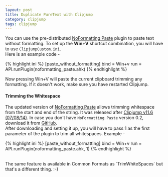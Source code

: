 ```yaml
---
layout: post
title: Duplicate PureText with Clipjump
category: clipjump
tags: clipjump
---
```


You can use the pre-distributed [NoFormatting Paste](https://github.com/aviaryan/Clipjump/blob/master/plugins/noformatting_paste.ahk) plugin to paste text 
without formatting. To set up the **Win+V** shortcut combination, you will have to use `ClipjumpCustom.ini`.  
Here is an example code -  

{% highlight ini %}
[paste_without_formatting]
bind = Win+v
run  = API.runPlugin(noformatting_paste.ahk)
{% endhighlight %}

Now pressing Win+V will paste the current clipboard trimming any formatting. If it doesn't work, make sure you have restarted Clipjump.    
  
#### Trimming the Whitespace
The updated version of [NoFormatting Paste](https://github.com/aviaryan/Clipjump/blob/master/plugins/noformatting_paste.ahk) allows trimming whitespace from the start 
and end of the string. It was released after [Clipjump v11.6 (07/08/14)](https://github.com/aviaryan/Clipjump/releases/tag/11.6). 
In case you don't have `NoFormatting Paste` version 0.2, download it from [GitHub](https://raw.githubusercontent.com/aviaryan/Clipjump/master/plugins/noformatting_paste.ahk).  
After downloading and setting it up, you will have to pass 1 as the first parameter of the plugin to trim all whitespaces. Example -

{% highlight ini %}
[paste_without_formatting]
bind = Win+v
run  = API.runPlugin(noformatting_paste.ahk, 1)
{% endhighlight %}
  
<br>
The same feature is available in Common Formats as `TrimWhiteSpaces` but that's a different thing. :-)